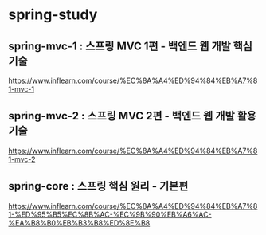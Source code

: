 # spring-study

## spring-mvc-1 : 스프링 MVC 1편 - 백엔드 웹 개발 핵심 기술
https://www.inflearn.com/course/%EC%8A%A4%ED%94%84%EB%A7%81-mvc-1

## spring-mvc-2 : 스프링 MVC 2편 - 백엔드 웹 개발 활용 기술
https://www.inflearn.com/course/%EC%8A%A4%ED%94%84%EB%A7%81-mvc-2

## spring-core : 스프링 핵심 원리 - 기본편
https://www.inflearn.com/course/%EC%8A%A4%ED%94%84%EB%A7%81-%ED%95%B5%EC%8B%AC-%EC%9B%90%EB%A6%AC-%EA%B8%B0%EB%B3%B8%ED%8E%B8
